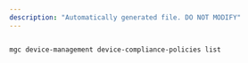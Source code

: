 ```yaml
---
description: "Automatically generated file. DO NOT MODIFY"
---
```


```cli

mgc device-management device-compliance-policies list

```